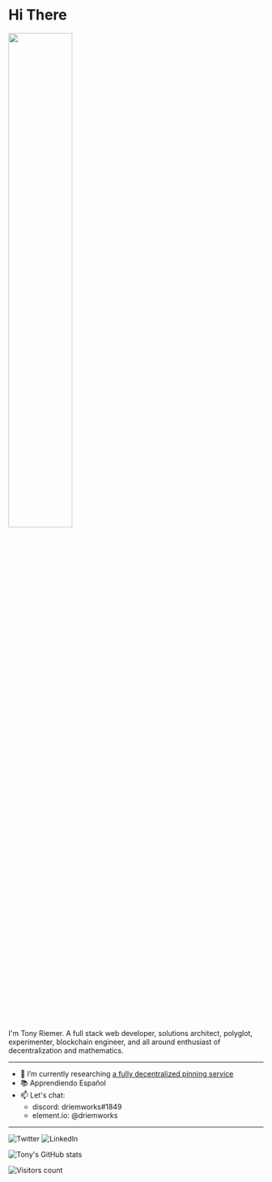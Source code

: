 # Hi There
<img src="https://media2.giphy.com/media/icUEIrjnUuFCWDxFpU/giphy.gif?cid=ecf05e47q5xchqhbc5cuswz06m7pvcxo53w4dfomzqvkqfnp&rid=giphy.gif&ct=g" width=50%/>

I'm Tony Riemer. A full stack web developer, solutions architect, polyglot, experimenter, blockchain engineer, and all around enthusiast of decentralization and mathematics. 

---
- 🔭 I’m currently researching [a fully decentralized pinning service](https://github.com/mystery-team)
- 📚 Apprendiendo Español
- 📫 Let's chat: 
  - discord:    driemworks#1849
  - element.io: @driemworks
---

![Twitter](https://img.shields.io/badge/driemworks-%231DA1F2.svg?style=for-the-badge&logo=Twitter&logoColor=white)
 ![LinkedIn](https://img.shields.io/badge/linkedin-%230077B5.svg?style=for-the-badge&logo=linkedin&logoColor=white)

![Tony's GitHub stats](https://github-readme-stats.vercel.app/api?username=driemworks&show_icons=true)

![Visitors count](https://profile-counter.glitch.me/driemworks/count.svg)
